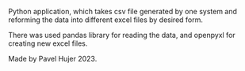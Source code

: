 Python application, which takes csv file generated by one system and reforming the data into different excel files by desired form.

There was used pandas library for reading the data, and openpyxl for creating new excel files.

Made by Pavel Hujer 2023.
